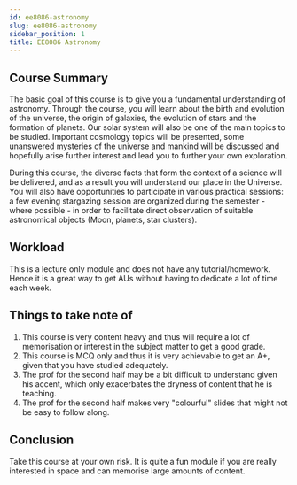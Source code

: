 ```yaml
---
id: ee8086-astronomy
slug: ee8086-astronomy
sidebar_position: 1
title: EE8086 Astronomy
---
```


## Course Summary

The basic goal of this course is to give you a fundamental understanding of astronomy. Through the course, you will learn about the birth and evolution of the universe, the origin of galaxies, the evolution of stars and the formation of planets. Our solar system will also be one of the main topics to be studied. Important cosmology topics will be presented, some unanswered mysteries of the universe and mankind will be discussed and hopefully arise further interest and lead you to further your own exploration.

During this course, the diverse facts that form the context of a science will be delivered, and as a result you will understand our place in the Universe. You will also have opportunities to participate in various practical sessions: a few evening stargazing session are organized during the semester - where possible - in order to facilitate direct observation of suitable astronomical objects (Moon, planets, star clusters).

## Workload

This is a lecture only module and does not have any tutorial/homework. Hence it is a great way to get AUs without having to dedicate a lot of time each week.

## Things to take note of

1. This course is very content heavy and thus will require a lot of memorisation or interest in the subject matter to get a good grade.
2. This course is MCQ only and thus it is very achievable to get an A+, given that you have studied adequately.
3. The prof for the second half may be a bit difficult to understand given his accent, which only exacerbates the dryness of content that he is teaching.
4. The prof for the second half makes very "colourful" slides that might not be easy to follow along.

## Conclusion

Take this course at your own risk. It is quite a fun module if you are really interested in space and can memorise large amounts of content.
